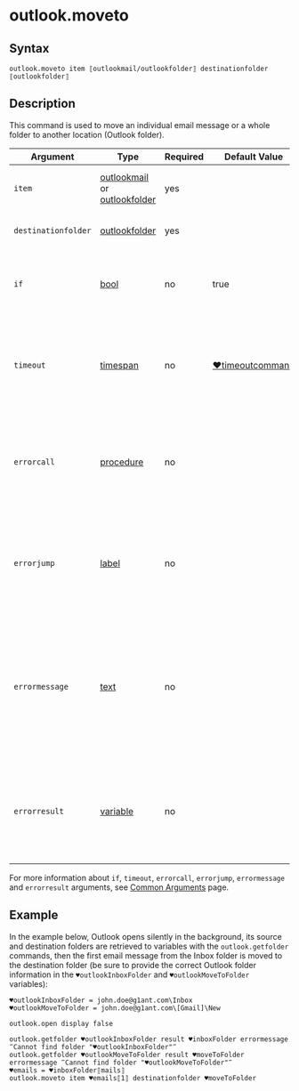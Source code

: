 # outlook.moveto

## Syntax

```G1ANT
outlook.moveto item ⟦outlookmail/outlookfolder⟧ destinationfolder ⟦outlookfolder⟧
```

## Description

This command is used to move an individual email message or a whole folder to another location (Outlook folder).

| Argument            | Type                                                         | Required | Default Value                                                | Description                                                  |
| ------------------- | ------------------------------------------------------------ | -------- | ------------------------------------------------------------ | ------------------------------------------------------------ |
| `item`              | [outlookmail](../../../G1ANT.Language/Structures/OutlookMailStructure.md) or [outlookfolder](../../../G1ANT.Language/Structures/OutlookFolderStructure.md) | yes      |                                                              | An item (a message or a folder) to be moved                  |
| `destinationfolder` | [outlookfolder](../../../G1ANT.Language/Structures/OutlookFolderStructure.md) | yes      |                                                              | Destination Outlook folder                                   |
| `if`           | [bool](../../../g1ant.language/structures/booleanstructure.md) | no       | true                                                        | Executes the command only if a specified condition is true   |
| `timeout`      | [timespan](../../../G1ANT.Language/Structures/TimeSpanStructure.md) | no       | [♥timeoutcommand](../../../appendices/special-variables.md) | Specifies time in milliseconds for G1ANT.Robot to wait for the command to be executed |
| `errorcall`    | [procedure](../../../G1ANT.Language/Structures/ProcedureStructure.md) | no       |                                                             | Name of a procedure to call when the command throws an exception or when a given `timeout` expires |
| `errorjump`    | [label](../../../g1ant.language/structures/labelstructure.md) | no       |                                                             | Name of the label to jump to when the command throws an exception or when a given `timeout` expires |
| `errormessage` | [text](../../../g1ant.language/structures/textstructure.md)  | no       |                                                             | A message that will be shown in case the command throws an exception or when a given `timeout` expires, and no `errorjump` argument is specified |
| `errorresult`  | [variable](../../../G1ANT.Language/Structures/VariableStructure.md) | no       |                                                             | Name of a variable that will store the returned exception. The variable will be of [error](../../../G1ANT.Language/Structures/ErrorStructure.md) structure   |

For more information about `if`, `timeout`, `errorcall`, `errorjump`, `errormessage` and `errorresult` arguments, see [Common Arguments](../../../appendices/common-arguments.md) page.

## Example

In the example below, Outlook opens silently in the background, its source and destination folders are retrieved to variables with the `outlook.getfolder` commands, then the first email message from the Inbox folder is moved to the destination folder (be sure to provide the correct Outlook folder information in the `♥outlookInboxFolder` and `♥outlookMoveToFolder` variables):

```G1ANT
♥outlookInboxFolder = john.doe@g1ant.com\Inbox
♥outlookMoveToFolder = john.doe@g1ant.com\[Gmail]\New

outlook.open display false

outlook.getfolder ♥outlookInboxFolder result ♥inboxFolder errormessage ‴Cannot find folder "♥outlookInboxFolder"‴
outlook.getfolder ♥outlookMoveToFolder result ♥moveToFolder errormessage ‴Cannot find folder "♥outlookMoveToFolder"‴
♥emails = ♥inboxFolder⟦mails⟧
outlook.moveto item ♥emails⟦1⟧ destinationfolder ♥moveToFolder
```
